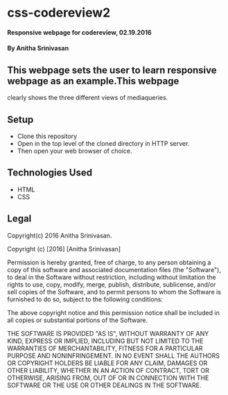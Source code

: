 # css-codereview2

#### Responsive webpage for codereview, 02.19.2016

#### By Anitha Srinivasan

## This webpage sets the user to learn responsive webpage as an example.This webpage 
   clearly shows the three different views of mediaqueries.
   
## Setup
* Clone this repository
* Open in the top level of the cloned directory in HTTP server.
* Then open your web browser of choice.

## Technologies Used
* HTML
* CSS

## Legal

 Copyright(c) 2016 Anitha Srinivasan.

 Copyright (c) [2016] [Anitha Srinivasan]
  
Permission is hereby granted, free of charge, to any person obtaining a copy
of this software and associated documentation files (the "Software"), to deal
in the Software without restriction, including without limitation the rights
to use, copy, modify, merge, publish, distribute, sublicense, and/or sell
copies of the Software, and to permit persons to whom the Software is
furnished to do so, subject to the following conditions:

The above copyright notice and this permission notice shall be included in all
copies or substantial portions of the Software.

THE SOFTWARE IS PROVIDED "AS IS", WITHOUT WARRANTY OF ANY KIND, EXPRESS OR
IMPLIED, INCLUDING BUT NOT LIMITED TO THE WARRANTIES OF MERCHANTABILITY,
FITNESS FOR A PARTICULAR PURPOSE AND NONINFRINGEMENT. IN NO EVENT SHALL THE
AUTHORS OR COPYRIGHT HOLDERS BE LIABLE FOR ANY CLAIM, DAMAGES OR OTHER
LIABILITY, WHETHER IN AN ACTION OF CONTRACT, TORT OR OTHERWISE, ARISING FROM,
OUT OF OR IN CONNECTION WITH THE SOFTWARE OR THE USE OR OTHER DEALINGS IN THE
SOFTWARE.
